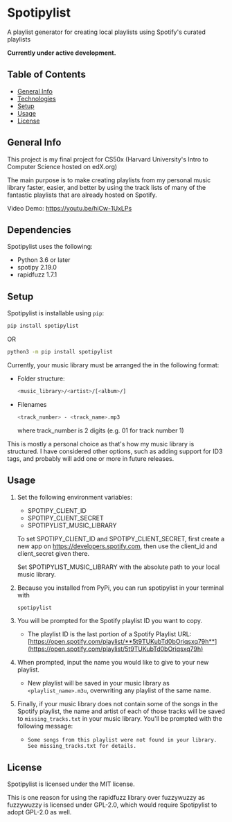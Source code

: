 # Spotipylist

A playlist generator for creating local playlists using Spotify's curated playlists

**Currently under active development.**

## Table of Contents

- [General Info](#General-Info)
- [Technologies](#Technologies)
- [Setup](#Setup)
- [Usage](#Usage)
- [License](#License)

## General Info

This project is my final project for CS50x (Harvard University's Intro to Computer Science hosted on edX.org)

The main purpose is to make creating playlists from my personal music library faster, easier, and better by using the track lists of many of the fantastic playlists that are already hosted on Spotify.

Video Demo: <https://youtu.be/hiCw-1UxLPs>

## Dependencies

Spotipylist uses the following:

- Python 3.6 or later
- spotipy 2.19.0
- rapidfuzz 1.7.1

## Setup

Spotipylist is installable using `pip`:

```bash
pip install spotipylist
```

OR

```bash
python3 -m pip install spotipylist
```

Currently, your music library must be arranged the in the following format:

- Folder structure:

    ```bash
    <music_library>/<artist>/[<album>/]
    ```

- Filenames

    ```bash
    <track_number> - <track_name>.mp3
    ```

    where track_number is 2 digits (e.g. 01 for track number 1)

This is mostly a personal choice as that's how my music library is structured.  I have considered other options, such as adding support for ID3 tags, and probably will add one or more in future releases.

## Usage

1. Set the following environment variables:

    - SPOTIPY_CLIENT_ID
    - SPOTIPY_CLIENT_SECRET
    - SPOTIPYLIST_MUSIC_LIBRARY

    To set SPOTIPY_CLIENT_ID and SPOTIPY_CLIENT_SECRET, first create a new app on <https://developers.spotify.com>, then use the client_id and client_secret given there.

    Set SPOTIPYLIST_MUSIC_LIBRARY with the absolute path to your local music library.

2. Because you installed from PyPi, you can run spotipylist in your terminal with

    ```bash
    spotipylist
    ```

3. You will be prompted for the Spotify playlist ID you want to copy.
    - The playlist ID is the last portion of a Spotify Playlist URL:
        [https://open.spotify.com/playlist/**5t9TUKubTd0bOriqsxq79h**](https://open.spotify.com/playlist/5t9TUKubTd0bOriqsxq79h)

4. When prompted, input the name you would like to give to your new playlist.
    - New playlist will be saved in your music library as `<playlist_name>.m3u`, overwriting any playlist of the same name.

5. Finally, if your music library does not contain some of the songs in the Spotify playlist, the name and artist of each of those tracks will be saved to `missing_tracks.txt` in your music library.  You'll be prompted with the following message:
    - `Some songs from this playlist were not found in your library. See missing_tracks.txt for details.`

## License

Spotipylist is licensed under the MIT license.

This is one reason for using the rapidfuzz library over fuzzywuzzy as fuzzywuzzy is licensed under GPL-2.0, which would require Spotipylist to adopt GPL-2.0 as well.
